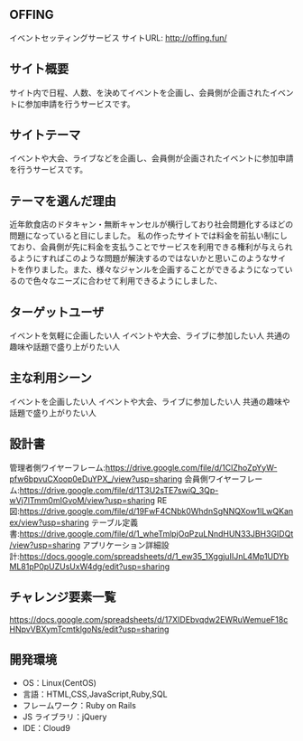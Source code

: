 ## OFFING

イベントセッティングサービス
サイトURL: http://offing.fun/

## サイト概要

サイト内で日程、人数、を決めてイベントを企画し、会員側が企画されたイベントに参加申請を行うサービスです。

## サイトテーマ

イベントや大会、ライブなどを企画し、会員側が企画されたイベントに参加申請を行うサービスです。

## テーマを選んだ理由

近年飲食店のドタキャン・無断キャンセルが横行しており社会問題化するほどの問題になっていると目にしました。
私の作ったサイトでは料金を前払い制にしており、会員側が先に料金を支払うことでサービスを利用できる権利が与えられるようにすればこのような問題が解決するのではないかと思いこのようなサイトを作りました。また、様々なジャンルを企画することができるようになっているので色々なニーズに合わせて利用できるようにしました、

## ターゲットユーザ

イベントを気軽に企画したい人
イベントや大会、ライブに参加したい人
共通の趣味や話題で盛り上がりたい人

## 主な利用シーン

イベントを企画したい人
イベントや大会、ライブに参加したい人
共通の趣味や話題で盛り上がりたい人

## 設計書

管理者側ワイヤーフレーム:https://drive.google.com/file/d/1ClZhoZpYyW-pfw6bpvuCXoop0eDuYPX_/view?usp=sharing
会員側ワイヤーフレーム:https://drive.google.com/file/d/1T3U2sTE7swiQ_3Qp-wVj7lTmm0mIGvoM/view?usp=sharing
RE図:https://drive.google.com/file/d/19FwF4CNbk0WhdnSgNNQXow1lLwQKanex/view?usp=sharing
テーブル定義書:https://drive.google.com/file/d/1_wheTmlpjOqPzuLNndHUN33JBH3GIDQt/view?usp=sharing
アプリケーション詳細設計:https://docs.google.com/spreadsheets/d/1_ew35_1XggjuIIJnL4Mp1UDYbML81pP0pUZUsUxW4dg/edit?usp=sharing


## チャレンジ要素一覧

https://docs.google.com/spreadsheets/d/17XIDEbvqdw2EWRuWemueF18cHNpvVBXymTcmtklgoNs/edit?usp=sharing

## 開発環境

- OS：Linux(CentOS)
- 言語：HTML,CSS,JavaScript,Ruby,SQL
- フレームワーク：Ruby on Rails
- JS ライブラリ：jQuery
- IDE：Cloud9
